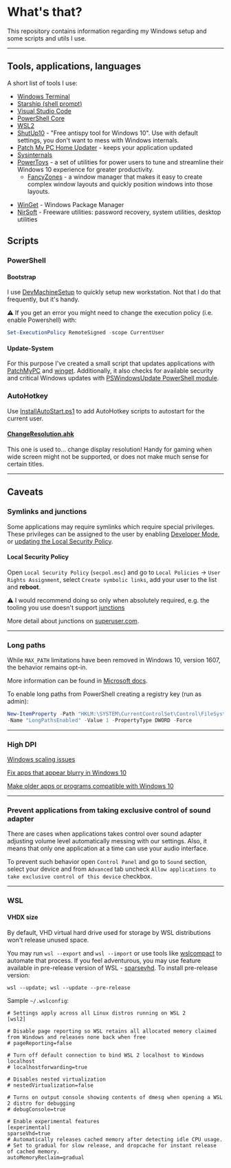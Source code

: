 # What's that?

This repository contains information regarding my Windows setup and some scripts and utils I use.

---
## Tools, applications, languages

A short list of tools I use:

* [Windows Terminal](https://github.com/microsoft/terminal)
* [Starship (shell prompt)](https://starship.rs)
* [Visual Studio Code](https://code.visualstudio.com)
* [PowerShell Core](https://github.com/PowerShell/PowerShell)
* [WSL2](https://docs.microsoft.com/en-us/windows/wsl/install-win10)
* [ShutUp10](https://www.oo-software.com/en/shutup10) - "Free antispy tool for Windows 10". Use with default settings, you don't want to mess with Windows internals.
* [Patch My PC Home Updater](https://patchmypc.com/home-updater) - keeps your application updated
* [Sysinternals](https://docs.microsoft.com/en-us/sysinternals/)
* [PowerToys](https://docs.microsoft.com/en-us/windows/powertoys/) - a set of utilities for power users to tune and streamline their Windows 10 experience for greater productivity.
  - [FancyZones](https://docs.microsoft.com/en-us/windows/powertoys/fancyzones) - a window manager that makes it easy to create complex window layouts and quickly position windows into those layouts.
- [WinGet](https://learn.microsoft.com/en-gb/windows/package-manager/) - Windows Package Manager
- [NirSoft](https://www.nirsoft.net/) - Freeware utilities: password recovery, system utilities, desktop utilities 
  

## Scripts
### PowerShell
#### Bootstrap

I use [DevMachineSetup](./scripts/powershell/DevMachineSetup.ps1) to quickly setup new workstation.
Not that I do that frequently, but it's handy.

⚠️ If you get an error you might need to change the execution policy (i.e. enable Powershell) with:

```powershell
Set-ExecutionPolicy RemoteSigned -scope CurrentUser
```

#### Update-System

For this purpose I've created a small script that updates applications with [PatchMyPC](https://patchmypc.com) and [winget](https://scoop.sh).
Additionally, it also checks for available security and critical Windows updates with [PSWindowsUpdate PowerShell module](https://www.powershellgallery.com/packages/PSWindowsUpdate/2.2.0.2).


### AutoHotkey
Use [InstallAutoStart.ps1](./scripts/autohotkey/InstallAutoStart.ps1) to add AutoHotkey scripts to autostart for the current user.
#### [ChangeResolution.ahk](./scripts/autohotkey/ChangeResolution.ahk)
This one is used to... change display resolution! Handy for gaming when wide screen might not be supported, or does not make much sense for certain titles.


---

## Caveats
### Symlinks and junctions
Some applications may require symlinks which require special privileges.
These privileges can be assigned to the user by enabling [Developer Mode](https://docs.microsoft.com/en-us/windows/apps/get-started/enable-your-device-for-development), or [updating the Local Security Policy](#local-security-policy).

#### Local Security Policy

Open `Local Security Policy` (`secpol.msc`) and go to `Local Policies` -> `User Rights Assignment`, select `Create symbolic links`, add your user to the list and **reboot**.

⚠️ I would recommend doing so only when absolutely required, e.g. the tooling you use doesn't support [junctions](https://docs.microsoft.com/en-us/windows/win32/fileio/hard-links-and-junctions#junctions)

More detail about junctions on [superuser.com](https://superuser.com/a/343079).
___

### Long paths
While `MAX_PATH` limitations have been removed in Windows 10, version 1607, the behavior remains opt-in.

More information can be found in [Microsoft docs](https://docs.microsoft.com/en-us/windows/win32/fileio/maximum-file-path-limitation#enable-long-paths-in-windows-10-version-1607-and-later).

To enable long paths from PowerShell creating a registry key (run as admin):
```powershell
New-ItemProperty -Path "HKLM:\SYSTEM\CurrentControlSet\Control\FileSystem" `
-Name "LongPathsEnabled" -Value 1 -PropertyType DWORD -Force
```
---
### High DPI

[Windows scaling issues](https://support.microsoft.com/en-us/topic/windows-scaling-issues-for-high-dpi-devices-508483cd-7c59-0d08-12b0-960b99aa347d)

[Fix apps that appear blurry in Windows 10](https://support.microsoft.com/en-us/windows/fix-apps-that-appear-blurry-in-windows-10-e9fe34ab-e7e7-bc6f-6695-cb169b51de0f)

[Make older apps or programs compatible with Windows 10](https://support.microsoft.com/en-us/windows/make-older-apps-or-programs-compatible-with-windows-10-783d6dd7-b439-bdb0-0490-54eea0f45938)

---

### Prevent applications from taking exclusive control of sound adapter

There are cases when applications takes control over sound adapter adjusting volume level automatically messing with our settings. Also, it means that only one application at a time can use your audio interface.

To prevent such behavior open `Control Panel` and go to `Sound` section, select your device and from `Advanced` tab uncheck `Allow applications to take exclusive control of this device` checkbox.

___

### WSL
#### VHDX size 
By default, VHD virtual hard drive used for storage by WSL distributions won't release unused space.

You may run `wsl --export` and `wsl --import` or use tools like [wslcompact](https://github.com/okibcn/wslcompact/) to automate that process.
If you feel adventurous, you may use feature available in pre-release version of WSL - [sparsevhd](https://devblogs.microsoft.com/commandline/windows-subsystem-for-linux-september-2023-update/).
To install pre-release version:
```shell
wsl --update; wsl --update --pre-release
```

Sample `~/.wslconfig`:
```
# Settings apply across all Linux distros running on WSL 2
[wsl2]

# Disable page reporting so WSL retains all allocated memory claimed from Windows and releases none back when free
# pageReporting=false

# Turn off default connection to bind WSL 2 localhost to Windows localhost
# localhostforwarding=true

# Disables nested virtualization
# nestedVirtualization=false

# Turns on output console showing contents of dmesg when opening a WSL 2 distro for debugging
# debugConsole=true

# Enable experimental features
[experimental]
sparseVhd=true
# Automatically releases cached memory after detecting idle CPU usage.
# Set to gradual for slow release, and dropcache for instant release of cached memory.
autoMemoryReclaim=gradual
```
